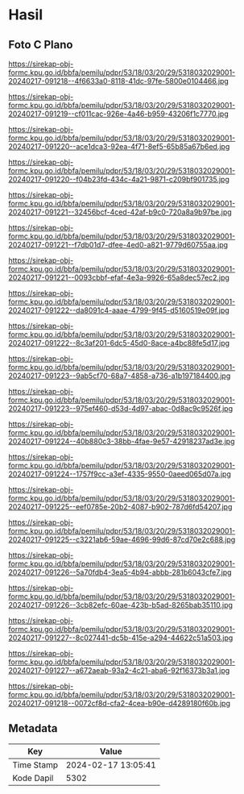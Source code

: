 # Hasil

## Foto C Plano

https://sirekap-obj-formc.kpu.go.id/bbfa/pemilu/pdpr/53/18/03/20/29/5318032029001-20240217-091218--4f6633a0-8118-41dc-97fe-5800e0104466.jpg

https://sirekap-obj-formc.kpu.go.id/bbfa/pemilu/pdpr/53/18/03/20/29/5318032029001-20240217-091219--cf011cac-926e-4a46-b959-43206f1c7770.jpg

https://sirekap-obj-formc.kpu.go.id/bbfa/pemilu/pdpr/53/18/03/20/29/5318032029001-20240217-091220--ace1dca3-92ea-4f71-8ef5-65b85a67b6ed.jpg

https://sirekap-obj-formc.kpu.go.id/bbfa/pemilu/pdpr/53/18/03/20/29/5318032029001-20240217-091220--f04b23fd-434c-4a21-9871-c209bf901735.jpg

https://sirekap-obj-formc.kpu.go.id/bbfa/pemilu/pdpr/53/18/03/20/29/5318032029001-20240217-091221--32456bcf-4ced-42af-b9c0-720a8a9b97be.jpg

https://sirekap-obj-formc.kpu.go.id/bbfa/pemilu/pdpr/53/18/03/20/29/5318032029001-20240217-091221--f7db01d7-dfee-4ed0-a821-9779d60755aa.jpg

https://sirekap-obj-formc.kpu.go.id/bbfa/pemilu/pdpr/53/18/03/20/29/5318032029001-20240217-091221--0093cbbf-efaf-4e3a-9926-65a8dec57ec2.jpg

https://sirekap-obj-formc.kpu.go.id/bbfa/pemilu/pdpr/53/18/03/20/29/5318032029001-20240217-091222--da8091c4-aaae-4799-9f45-d5160519e09f.jpg

https://sirekap-obj-formc.kpu.go.id/bbfa/pemilu/pdpr/53/18/03/20/29/5318032029001-20240217-091222--8c3af201-6dc5-45d0-8ace-a4bc88fe5d17.jpg

https://sirekap-obj-formc.kpu.go.id/bbfa/pemilu/pdpr/53/18/03/20/29/5318032029001-20240217-091223--9ab5cf70-68a7-4858-a736-a1b197184400.jpg

https://sirekap-obj-formc.kpu.go.id/bbfa/pemilu/pdpr/53/18/03/20/29/5318032029001-20240217-091223--975ef460-d53d-4d97-abac-0d8ac9c9526f.jpg

https://sirekap-obj-formc.kpu.go.id/bbfa/pemilu/pdpr/53/18/03/20/29/5318032029001-20240217-091224--40b880c3-38bb-4fae-9e57-42918237ad3e.jpg

https://sirekap-obj-formc.kpu.go.id/bbfa/pemilu/pdpr/53/18/03/20/29/5318032029001-20240217-091224--1757f9cc-a3ef-4335-9550-0aeed065d07a.jpg

https://sirekap-obj-formc.kpu.go.id/bbfa/pemilu/pdpr/53/18/03/20/29/5318032029001-20240217-091225--eef0785e-20b2-4087-b902-787d6fd54207.jpg

https://sirekap-obj-formc.kpu.go.id/bbfa/pemilu/pdpr/53/18/03/20/29/5318032029001-20240217-091225--c3221ab6-59ae-4696-99d6-87cd70e2c688.jpg

https://sirekap-obj-formc.kpu.go.id/bbfa/pemilu/pdpr/53/18/03/20/29/5318032029001-20240217-091226--5a70fdb4-3ea5-4b94-abbb-281b6043cfe7.jpg

https://sirekap-obj-formc.kpu.go.id/bbfa/pemilu/pdpr/53/18/03/20/29/5318032029001-20240217-091226--3cb82efc-60ae-423b-b5ad-8265bab35110.jpg

https://sirekap-obj-formc.kpu.go.id/bbfa/pemilu/pdpr/53/18/03/20/29/5318032029001-20240217-091227--8c027441-dc5b-415e-a294-44622c51a503.jpg

https://sirekap-obj-formc.kpu.go.id/bbfa/pemilu/pdpr/53/18/03/20/29/5318032029001-20240217-091227--a672aeab-93a2-4c21-aba6-92f16373b3a1.jpg

https://sirekap-obj-formc.kpu.go.id/bbfa/pemilu/pdpr/53/18/03/20/29/5318032029001-20240217-091218--0072cf8d-cfa2-4cea-b90e-d4289180f60b.jpg


## Metadata

| Key        | Value               |
| ---------- | ------------------- |
| Time Stamp | 2024-02-17 13:05:41 |
| Kode Dapil | 5302                |



